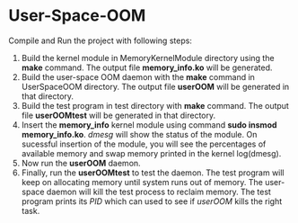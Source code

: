 # User-Space-OOM

Compile and Run the project with following steps:
1. Build the kernel module in MemoryKernelModule directory using the **make** command. The output file **memory_info.ko** will be generated.
2. Build the user-space OOM daemon with the **make** command in UserSpaceOOM directory. The output file **userOOM** will be generated in that directory.
3. Build the test program in test directory with **make** command. The output file **userOOMtest** will be generated in that directory.
4. Insert the **memory_info** kernel module using command **sudo insmod memory_info.ko**. *dmesg* will show the status of the module. On sucessful insertion of the module, you will see the percentages of available memory and swap memory printed in the kernel log(dmesg).
5. Now run the **userOOM** daemon.
6. Finally, run the **userOOMtest** to test the daemon. The test program will keep on allocating memory until system runs out of memory. The user-space daemon will kill the test process to reclaim memory. The test program prints its *PID* which can used to see if *userOOM* kills the right task.
